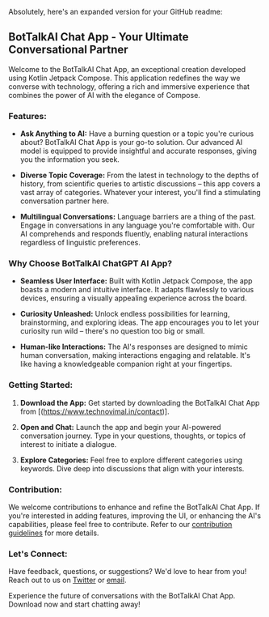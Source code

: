 Absolutely, here's an expanded version for your GitHub readme:

## BotTalkAI Chat App - Your Ultimate Conversational Partner

Welcome to the BotTalkAI Chat App, an exceptional creation developed using Kotlin Jetpack Compose. This application redefines the way we converse with technology, offering a rich and immersive experience that combines the power of AI with the elegance of Compose.

### Features:

- **Ask Anything to AI:** Have a burning question or a topic you're curious about? BotTalkAI Chat App is your go-to solution. Our advanced AI model is equipped to provide insightful and accurate responses, giving you the information you seek.

- **Diverse Topic Coverage:** From the latest in technology to the depths of history, from scientific queries to artistic discussions – this app covers a vast array of categories. Whatever your interest, you'll find a stimulating conversation partner here.

- **Multilingual Conversations:** Language barriers are a thing of the past. Engage in conversations in any language you're comfortable with. Our AI comprehends and responds fluently, enabling natural interactions regardless of linguistic preferences.

### Why Choose BotTalkAI ChatGPT AI App?

- **Seamless User Interface:** Built with Kotlin Jetpack Compose, the app boasts a modern and intuitive interface. It adapts flawlessly to various devices, ensuring a visually appealing experience across the board.

- **Curiosity Unleashed:** Unlock endless possibilities for learning, brainstorming, and exploring ideas. The app encourages you to let your curiosity run wild – there's no question too big or small.

- **Human-like Interactions:** The AI's responses are designed to mimic human conversation, making interactions engaging and relatable. It's like having a knowledgeable companion right at your fingertips.

### Getting Started:

1. **Download the App:** Get started by downloading the BotTalkAI Chat App from [(https://www.technovimal.in/contact)].
   
2. **Open and Chat:** Launch the app and begin your AI-powered conversation journey. Type in your questions, thoughts, or topics of interest to initiate a dialogue.

3. **Explore Categories:** Feel free to explore different categories using keywords. Dive deep into discussions that align with your interests.

### Contribution:

We welcome contributions to enhance and refine the BotTalkAI Chat App. If you're interested in adding features, improving the UI, or enhancing the AI's capabilities, please feel free to contribute. Refer to our [contribution guidelines](https://www.technovimal.in/contact) for more details.

### Let's Connect:

Have feedback, questions, or suggestions? We'd love to hear from you! Reach out to us on [Twitter](https://twitter.com/vimalvishwakar6) or [email](technovimalin@gmail.com).

Experience the future of conversations with the BotTalkAI Chat App. Download now and start chatting away!
